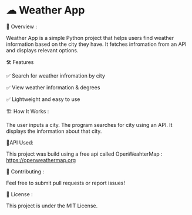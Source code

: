 # ☁ Weather App

📌 Overview :

Weather App is a simple Python project that helps users find weather information based on the city they have. It fetches infromation from an API and displays relevant options.

🛠️ Features

✅ Search for weather infromation by city

✅ View weather information  & degrees

✅ Lightweight and easy to use

🏗️ How It Works :

The user inputs a city. The program searches for city using an API. It displays the information about that city.

💬API Used:

This project was build using a free api called OpenWeahterMap : https://openweathermap.org

🤝 Contributing :

Feel free to submit pull requests or report issues!

📜 License :

This project is under the MIT License.

